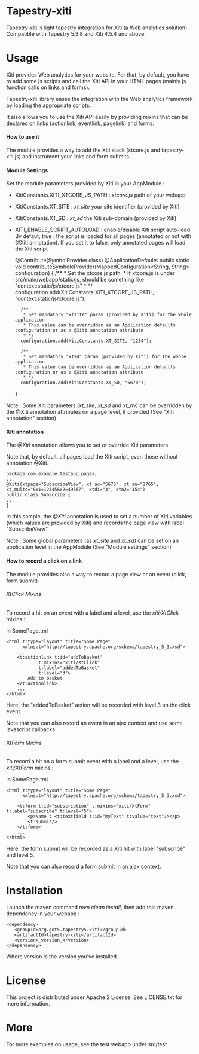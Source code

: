 Tapestry-xiti
=================

Tapestry-xiti is light tapestry integration for [Xiti](http://www.xiti.com/) (a Web analytics solution).
Compatible with Tapestry 5.3.8 and Xiti 4.5.4 and above.

Usage
=======

Xiti provides Web analytics for your website. For that, by default, you have to add some js scripts and call the Xiti API in your HTML pages (mainly js function calls on links and forms).

Tapestry-xiti library eases the integration with the Web analytics framework by loading the appropriate scripts.
 
It also allows you to use the Xiti API easily by providing mixins that can be declared on links (actionlink, eventlink, pagelink) and forms.

#### How to use it ####

The module provides a way to add the Xiti stack (xtcore.js and tapestry-xiti.js) and instrument your links and form submits.


#### Module Settings ####

Set the module parameters provided by Xiti in your AppModule : 
- XitiConstants.XITI_XTCORE_JS_PATH : _xtcore.js_ path of your webapp 
- XitiConstants.XT_SITE : _xt\_site_ your site identifier (provided by Xiti)
- XitiConstants.XT_SD : _xt\_sd_ the Xiti sub-domain (provided by Xiti)
- XITI_ENABLE_SCRIPT_AUTOLOAD : enable/disable Xiti script auto-load. By defaut, true : the script is loaded for all pages (annotated or not  with @Xiti annotation). If you set it to false, only annotated pages will load the Xiti script 
 

	@Contribute(SymbolProvider.class)
	@ApplicationDefaults
	public static void contributeSymboleProvider(MappedConfiguration<String, String> configuration)
	{
		/**
		 * Set the xtcore.js path. 
		 * If xtcore.js is under src/main/webapp/static/js, should be something like "context:static/js/xtcore.js"
		 * */
		configuration.add(XitiConstants.XITI_XTCORE_JS_PATH, "context:static/js/xtcore.js"); 
		
		/**
		 * Set mandatory "xtsite" param (provided by Xiti) for the whole application
		 * This value can be overridden as an Application defaults configuration or as a @Xiti annotation attribute
		 * */  
		configuration.add(XitiConstants.XT_SITE, "1234"); 
		
		/**
		 * Set mandatory "xtsd" param (provided by Xiti) for the whole application
		 * This value can be overridden as an Application defaults configuration or as a @Xiti annotation attribute
		 * */  
		configuration.add(XitiConstants.XT_SD, "5678"); 
	}

Note : Some Xiti parameters (_xt\_site_, _xt\_sd_ and _xt\_nv_) can be overridden by the @Xiti annotation attributes on a page level, if provided (See "Xiti annotation" section)

#### Xiti annotation  ####

The _@Xiti_ annotation allows you to set or override Xiti parameters.

Note that, by default, all pages load the Xiti script, even those without annotation @Xiti.

    package com.example.testapp.pages;
    ...
    @Xiti(xtpage="SubscribeView", xt_ac="5678", xt_an="8765", xt_multc="&x1=12345&x2=49367", xtdi="3", xtn2="354")
    public class Subscribe {
    ...
    }

In this sample, the _@Xiti_ annotation is used to set a number of Xiti variables (which values are provided by Xiti) and records the page view with label "SubscribeView"

Note : Some global parameters (as _xt\_site_ and _xt\_sd_) can be set on an application level in the AppModule (See "Module settings" section)

#### How to record a click on a link ####

The module provides also a way to record a page view or an event (click, form submit)

###### XtClick Mixins ######

To record a hit on an event with a label and a level, use the _xiti/XtClick_ mixins :

in SomePage.tml

    <html t:type="layout" title="Some Page"  
          xmlns:t="http://tapestry.apache.org/schema/tapestry_5_3.xsd">
        ...
        <t:actionlink t:id="addToBasket" 
                t:mixins="xiti/XtClick" 
                t:label="addedToBasket" 
                t:level="3">
            Add to basket
        </t:actionlink>
        ...
    </html>

Here, the "addedToBasket" action will be recorded with level 3 on the click event.

Note that you can also record an event in an ajax context and use some javascript callbacks

###### XtForm Mixins ######

To record a hit on a form submit event with a label and a level, use the _xiti/XtForm_ mixins :

in SomePage.tml

    <html t:type="layout" title="Some Page"  
          xmlns:t="http://tapestry.apache.org/schema/tapestry_5_3.xsd">
        ...
        <t:form t:id="subscription" t:mixins="xiti/XtForm" t:label="subscribe" t:level="5">
			<p>Name : <t:textfield t:id="myText" t:value="text"/></p>
			<t:submit/>
		</t:form>
        ...
    </html>

Here, the form submit will be recorded as a Xiti hit with label "subscribe" and level 5.

Note that you can also record a form submit in an ajax context.

Installation
============

Launch the maven command *mvn clean install*, then add this maven dependency in your webapp :
 
    <dependency>
       <groupId>org.got5.tapestry5.xiti</groupId>
       <artifactId>tapestry-xiti</artifactId>
       <version>_version_</version>
    </dependency>

Where version is the version you've installed. 

License
=======

This project is distributed under Apache 2 License. See LICENSE.txt for more information.

More
====

For more examples on usage, see the test webapp under src/test
